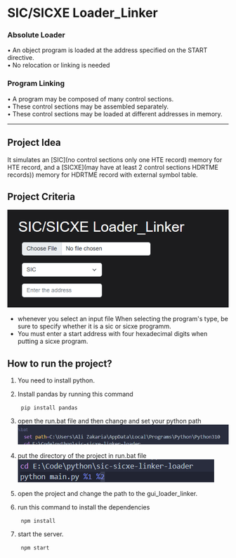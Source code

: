 # SIC/SICXE Loader_Linker
### Absolute Loader
• An object program is loaded at the
address specified on the START
directive.\
• No relocation or linking is needed
### Program Linking
• A program may be composed of many control sections.\
• These control sections may be assembled separately.\
• These control sections may be loaded at different addresses in
memory.

********************************

## Project Idea
It simulates an [SIC](no control sections only one HTE record) memory for HTE record, and a [SICXE](may have
at least 2 control sections HDRTME records)) memory for HDRTME record with external symbol table.

## Project Criteria
![Input](https://github.com/AlyZakaria/sic-sicxe-linker-loader/blob/main/rsc/photos/Inputs.png)
- whenever you select an input file When selecting the program's type, be sure to specify whether it is a sic or sicxe programm.
- You must enter a start address with four hexadecimal digits when putting a sicxe program.

## How to run the project?
1. You need to install python.
2. Install pandas by running this command

        pip install pandas
3. open the run.bat file and then change and set your python path\
![runBat](https://github.com/AlyZakaria/sic-sicxe-linker-loader/blob/main/rsc/photos/runBat.png)
4. put the directory of the project in run.bat file \
![batFile](https://github.com/AlyZakaria/sic-sicxe-linker-loader/blob/main/rsc/photos/path.png)
4. open the project and change the path to the gui_loader_linker.

5. run this command to install the dependencies

        npm install
6. start the server.
        
        npm start


